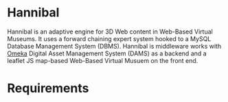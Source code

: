 # Hannibal
Hannibal is an adaptive engine for 3D Web content in Web-Based Virtual Museums. It uses a forward chaining expert system hooked to a MySQL Database Management System (DBMS). Hannibal is middleware works with [Omeka](https://omeka.org/) Digital Asset Management System (DAMS) as a backend and a leaflet JS map-based Web-Based Virtual Musuem on the front end.

# Requirements

